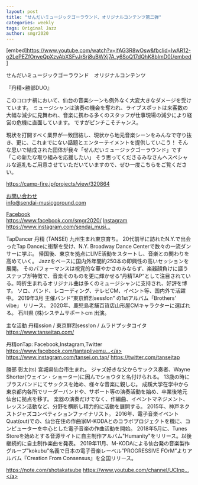 ```yaml
---
layout: post
title: "せんだいミュージックゴーラウンド、オリジナルコンテンツ第二弾"
categories: weekly
tags: Original Jazz
author: smgr2020
---
```



[embed]https://www.youtube.com/watch?v=ifAG3R8wOsw&fbclid=IwAR12-o2LePEZfOnyeQpXzvAbXSFvJrSrj8uBWXj7A_y6SoQ17dQhK8bImD0[/embed]


せんだいミュージックゴーラウンド　オリジナルコンテンツ

『丹精×勝部DUO』

このコロナ禍において、仙台の音楽シーンも例外なく大変大きなダメージを受けています。
ミュージシャンは演奏の機会を奪われ、ライブスポットは来客数の大幅な減少に見舞われ、音楽に携わる多くのスタッフが仕事現場の減少により経営の危機に直面しています。
ですがピンチこそチャンス。

現状を打開すべく業界が一致団結し、現状から地元音楽シーンをみんなで守り抜き、更に、これまでにない話題とエンターテイメントを提供していこう！
そんな思いで結成された団体が我々「せんだいミュージックゴーラウンド」です
「この新たな取り組みを応援したい」
そう思ってくださるみなさんへスペシャルな返礼もご用意させていただいていますので、ぜひ一度こちらをご覧ください。

<a href="https://camp-fire.jp/projects/view/320864" rel="noopener noreferrer" target="_blank">https://camp-fire.jp/projects/view/320864</a>

<a href="mailto:info@sendai-musicgoround.com" rel="noopener noreferrer" target="_blank">お問い合わせ <br>info@sendai-musicgoround.com</a>

<a href="https://www.facebook.com/smgr2020/" rel="noopener noreferrer" target="_blank">
Facebook<br>
https://www.facebook.com/smgr2020/</a>

<a href="https://www.instagram.com/sendai_music_go_round/" rel="noopener noreferrer" target="_blank">
Instagram<br>
https://www.instagram.com/sendai_musi...</a>

TapDancer 丹精 (TANSEI)
九州生まれ東京育ち。 
20代前半に訪れたN.Y.で出会ったTap Danceに衝撃を受け、N.Y. Broadway Dance Centerで数々の一流ダンサーに学ぶ。
帰国後、東京を拠点にLIVE活動をスタートし、音楽との関わりを高めていく。
Jazzをベースに国内外年間約250本の即興性の高いセッションを展開。
そのパフォーマンスは視覚的な華やかさのみならず、楽器顔負けに謳うステップが特徴で、音楽そのものを更に輝かせる“丹精TAP”として注目されている。時折生まれるオリジナル曲は多くのミュージシャンに支持され、好評を博す。
ソロ、バンド、レコーディング、テレビCM、イベント等、国内外で活躍中。
2019年3月 主催バンド“東京鮮烈sess!on” の1stアルバム「Brothers’ vibe」 リリース。
2020年、鹿児島老舗百貨店山形屋CMキャラクターに選ばれる。
石川県 (株)システムサポートcm 出演。

主な活動
 丹精ssion / 東京鮮烈sess!on / ムラドプッタコイタ
<a href="https://www.tanseitap.com/" rel="noopener noreferrer" target="_blank">https://www.tanseitap.com/</a>

丹精onTap: Facebook,Instagram,Twitter
<a href="https://www.facebook.com/tantaplivemusic/" rel="noopener noreferrer" target="_blank">https://www.facebook.com/tantaplivemu...</a>
<a href="https://www.instagram.com/tansei.on.tap/" rel="noopener noreferrer" target="_blank">https://www.instagram.com/tansei.on.tap/</a>
<a href="https://twitter.com/tanseitap" rel="noopener noreferrer" target="_blank">https://twitter.com/tanseitap</a>

勝部 彰太(ts)
宮城県仙台市生まれ。 
ジャズ好きな父からサックス奏者、Wayne Shorter(ウェイン・ショーター)に因んでショウタと名付けられる。
13歳の時にブラスバンドにてサックスを始め、様々な音楽に親しむ。
成蹊大学在学中から東京都内各所でリーダーバンドや、サポート等の演奏活動を始め、卒業後地元仙台に拠点を移す。 楽器の演奏だけでなく、作編曲、イベントマネジメント、レッスン活動など、分野を横断し精力的に活動を展開する。
2015年、神戸ネクストジャズコンペティションファイナリスト。 
2016年、電子音楽イベントQuat(out)での、仙台在住の作曲家M-KODAとのコラボプロジェクトを機に、コンピューターを中心とした電子音楽の作曲活動を開始。
2018年5月に、Tunes Storeを始めとする音源サイトに自主制作アルバム"Humanity"をリリース。以後継続的に自主制作楽曲を発表。
2019年11月、M-KODAによる仙台発の音楽製作グループ”kokubu”名義で日本の電子音楽レーベル”PROGRESSIVE FOrM”よりアルバム『Creation From Consensus』を全国リリース。

<a href="https://note.com/shotakatsube" rel="noopener noreferrer" target="_blank">https://note.com/shotakatsube</a>
<a href="https://www.youtube.com/channel/UCInpI0mBadf_93SjwwwBEuA" rel="noopener noreferrer" target="_blank">https://www.youtube.com/channel/UCInp...</a>
